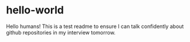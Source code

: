 # hello-world
Hello humans!
This is a test readme to ensure I can talk confidently about github repositories in my interview tomorrow.
